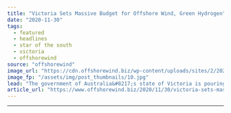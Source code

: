 ```yaml
---
title: "Victoria Sets Massive Budget for Offshore Wind, Green Hydrogen"
date: "2020-11-30"
tags: 
  - featured
  - headlines
  - star of the south
  - victoria
  - offshorewind
source: "offshorewind"
image_url: "https://cdn.offshorewind.biz/wp-content/uploads/sites/2/2020/11/30101003/Star-of-the-South.jpg"
image_fp: "/assets/img/post_thumbnails/10.jpg"
lead: "The government of Australia&#8217;s state of Victoria is pouring the first AUD 108 million"
article_url: "https://www.offshorewind.biz/2020/11/30/victoria-sets-massive-budget-for-offshore-wind-green-hydrogen/"
---
```


---
